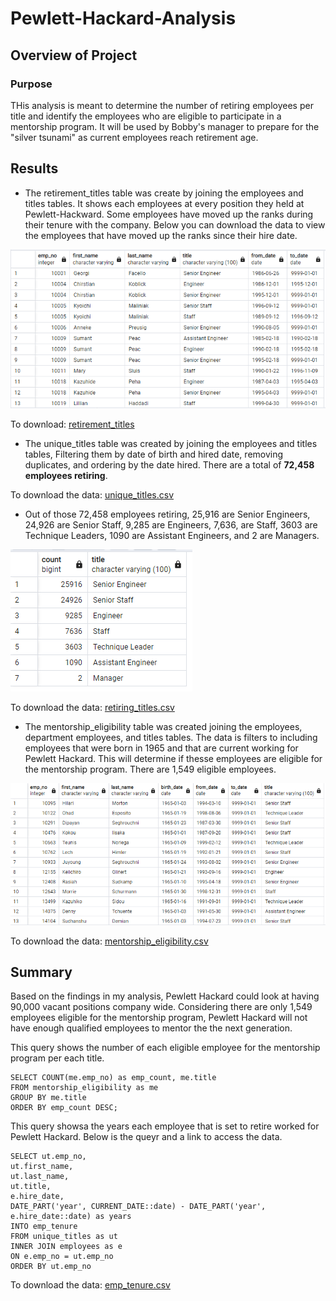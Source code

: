 # Pewlett-Hackard-Analysis

## Overview of Project

### Purpose
THis analysis is meant to determine the number of retiring employees per title and identify the employees who are eligible to participate in a mentorship program. It will be used by Bobby's manager to prepare for the "silver tsunami" as current employees reach retirement age.

## Results
- The retirement_titles table was create by joining the employees and titles tables. It shows each employees at every position they held at Pewlett-Hackward. Some employees have moved up the ranks during their tenure with the company. Below you can download the data to view the employees that have moved up the ranks since their hire date.

![retirement_titles_pic](https://github.com/jhohing/Pewlett-Hackard-Analysis/blob/main/retirement_titles.png)

To download: [retirement_titles](https://github.com/jhohing/Pewlett-Hackard-Analysis/blob/main/Data/retirement_titles.csv)

- The unique_titles table was created by joining the employees and titles tables, Filtering them by date of birth and hired date, removing duplicates, and ordering by the date hired. There are a total of **72,458 employees retiring**.

To download the data: [unique_titles.csv](https://github.com/jhohing/Pewlett-Hackard-Analysis/blob/main/Data/unique_titles.csv)

- Out of those 72,458 employees retiring, 25,916 are Senior Engineers, 24,926 are Senior Staff, 9,285 are Engineers, 7,636, are Staff, 3603 are Technique Leaders, 1090 are Assistant Engineers, and 2 are Managers.

![retiring_titles_pic](https://github.com/jhohing/Pewlett-Hackard-Analysis/blob/main/retiring_titles.png)

To download the data: [retiring_titles.csv](https://github.com/jhohing/Pewlett-Hackard-Analysis/blob/main/Data/retiring_titles.csv)

- The mentorship_eligibility table was created joining the employees, department employees, and titles tables. The data is filters to including employees that were born in 1965 and that are current working for Pewlett Hackard. This will determine if thesse employees are eligible for the mentorship program. There are 1,549 eligible employees.

![mentorship_eligible_emps](https://github.com/jhohing/Pewlett-Hackard-Analysis/blob/main/mentorship_eligible_emps.png)

To download the data: [mentorship_eligibility.csv](https://github.com/jhohing/Pewlett-Hackard-Analysis/blob/main/Data/mentorship_eligibility.csv)

## Summary
Based on the findings in my analysis, Pewlett Hackard could look at having 90,000 vacant positions company wide. Considering there are only 1,549 employees eligible for the mentorship program, Pewlett Hackard will not have enough qualified employees to mentor the the next generation.

This query shows the number of each eligible employee for the mentorship program per each title.

````
SELECT COUNT(me.emp_no) as emp_count, me.title
FROM mentorship_eligibility as me
GROUP BY me.title
ORDER BY emp_count DESC;

````

This query showsa the years each employee that is set to retire worked for Pewlett Hackard. Below is the queyr and a link to access the data.

````
SELECT ut.emp_no,
ut.first_name,
ut.last_name,
ut.title,
e.hire_date,
DATE_PART('year', CURRENT_DATE::date) - DATE_PART('year', e.hire_date::date) as years
INTO emp_tenure
FROM unique_titles as ut
INNER JOIN employees as e
ON e.emp_no = ut.emp_no
ORDER BY ut.emp_no

````
To download the data: [emp_tenure.csv](https://github.com/jhohing/Pewlett-Hackard-Analysis/blob/main/Data/emp_tenure.csv)
